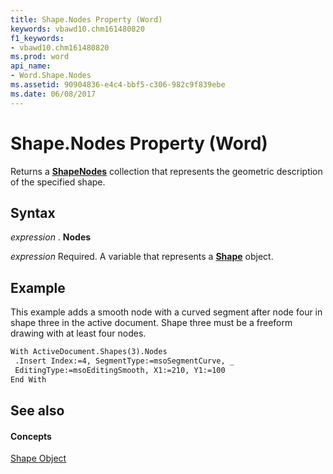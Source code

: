 ```yaml
---
title: Shape.Nodes Property (Word)
keywords: vbawd10.chm161480820
f1_keywords:
- vbawd10.chm161480820
ms.prod: word
api_name:
- Word.Shape.Nodes
ms.assetid: 90904836-e4c4-bbf5-c306-982c9f839ebe
ms.date: 06/08/2017
---
```



# Shape.Nodes Property (Word)

Returns a **[ShapeNodes](shapenodes-object-word.md)** collection that represents the geometric description of the specified shape.


## Syntax

 _expression_ . **Nodes**

 _expression_ Required. A variable that represents a **[Shape](shape-object-word.md)** object.


## Example

This example adds a smooth node with a curved segment after node four in shape three in the active document. Shape three must be a freeform drawing with at least four nodes.


```vb
With ActiveDocument.Shapes(3).Nodes 
 .Insert Index:=4, SegmentType:=msoSegmentCurve, _ 
 EditingType:=msoEditingSmooth, X1:=210, Y1:=100 
End With
```


## See also


#### Concepts


[Shape Object](shape-object-word.md)

